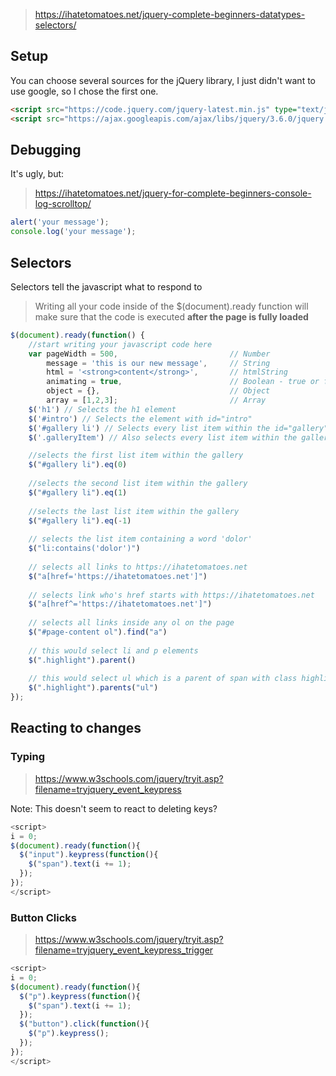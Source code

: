 > https://ihatetomatoes.net/jquery-complete-beginners-datatypes-selectors/

## Setup
You can choose several sources for the jQuery library, I just didn't want to use google, so I chose the first one.
```html
<script src="https://code.jquery.com/jquery-latest.min.js" type="text/javascript"></script>
<script src="https://ajax.googleapis.com/ajax/libs/jquery/3.6.0/jquery.min.js"></script>
```

## Debugging
It's ugly, but:
> https://ihatetomatoes.net/jquery-for-complete-beginners-console-log-scrolltop/
```javascript
alert('your message');
console.log('your message');
```



## Selectors
Selectors tell the javascript what to respond to

> Writing all your code inside of the $(document).ready function will make sure that the code is executed **after the page is fully loaded**

```javascript
$(document).ready(function() {
    //start writing your javascript code here
    var pageWidth = 500,                         // Number
        message = 'this is our new message',     // String
        html = '<strong>content</strong>',       // htmlString
        animating = true,                        // Boolean - true or false
        object = {},                             // Object
        array = [1,2,3];                         // Array
    $('h1') // Selects the h1 element
    $('#intro') // Selects the element with id="intro"
    $('#gallery li') // Selects every list item within the id="gallery"
    $('.galleryItem') // Also selects every list item within the gallery

    //selects the first list item within the gallery
    $("#gallery li").eq(0)
    
    //selects the second list item within the gallery
    $("#gallery li").eq(1)
    
    //selects the last list item within the gallery
    $("#gallery li").eq(-1)
    
    // selects the list item containing a word 'dolor'
    $("li:contains('dolor')")
    
    // selects all links to https://ihatetomatoes.net
    $("a[href='https://ihatetomatoes.net']")
    
    // selects link who's href starts with https://ihatetomatoes.net
    $("a[href^='https://ihatetomatoes.net']")
    
    // selects all links inside any ol on the page
    $("#page-content ol").find("a")
    
    // this would select li and p elements
    $(".highlight").parent()
    
    // this would select ul which is a parent of span with class highlight
    $(".highlight").parents("ul")
});
```

## Reacting to changes
### Typing
> https://www.w3schools.com/jquery/tryit.asp?filename=tryjquery_event_keypress

Note: This doesn't seem to react to deleting keys?

```javascript
<script>
i = 0;
$(document).ready(function(){
  $("input").keypress(function(){
    $("span").text(i += 1);
  });
});
</script>
```

### Button Clicks
> https://www.w3schools.com/jquery/tryit.asp?filename=tryjquery_event_keypress_trigger

```javascript
<script>
i = 0;
$(document).ready(function(){
  $("p").keypress(function(){
    $("span").text(i += 1);
  });
  $("button").click(function(){
    $("p").keypress();
  });
});
</script>
```